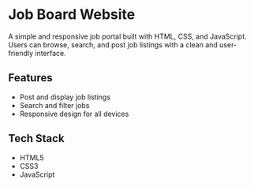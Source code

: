 #  Job Board Website
A simple and responsive job portal built with HTML, CSS, and JavaScript. Users can browse, search, and post job listings with a clean and user-friendly interface.

##  Features
- Post and display job listings
- Search and filter jobs
- Responsive design for all devices

 ##  Tech Stack
- HTML5  
- CSS3  
- JavaScript
